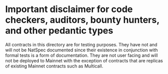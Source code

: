 # Important disclaimer for code checkers, auditors, bounty hunters, and other pedantic types 
All contracts in this directory are for testing purposes. They have not and will not be NatSpec documented since their existence in conjunction with formal tests is a form of documentation. They are not user facing and will not be deployed to Mainnet with the exception of contracts that are replicas of existing Mainnet contracts such as Multicall.